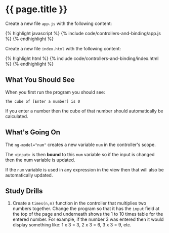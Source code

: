 # {{ page.title }}

Create a new file `app.js` with the following content:

{% highlight javascript %}
{% include code/controllers-and-binding/app.js %}
{% endhighlight %}

Create a new file `index.html` with the following content:

{% highlight html %}
{% include code/controllers-and-binding/index.html %}
{% endhighlight %}

## What You Should See

When you first run the program you should see:

    The cube of [Enter a number] is 0

If you enter a number then the cube of that number should automatically
be calculated.


## What's Going On

The `ng-model="num"` creates a new variable `num` in the controller's scope.

The `<input>` is then **bound** to this `num` variable so if the input is
changed then the num variable is updated.

If the `num` variable is used in any expression in the view then that will
also be automatically updated.


## Study Drills

1. Create a `times(n,m)` function in the controller that multiplies two
numbers together. Change the program so that it has the `input` field at the
top of the page and underneath shows the 1 to 10 times table for the
entered number. For example, if the number 3 was entered then it would
display something like: 1 x 3 = 3, 2 x 3 = 6, 3 x 3 = 9, etc.


